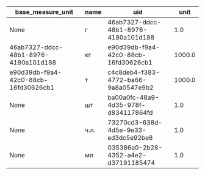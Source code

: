 |base_measure_unit|name|uid|unit|
|-----------------|----|---|----|
|None|г|46ab7327-ddcc-48b1-8976-4180a101d188|1.0|
|46ab7327-ddcc-48b1-8976-4180a101d188|кг|e90d39db-f9a4-42c0-88cb-16fd30626cb1|1000.0|
|e90d39db-f9a4-42c0-88cb-16fd30626cb1|т|c4c8deb4-f383-4772-ba66-9a8a0547e9b2|1000.0|
|None|шт|ba00a0fc-48a9-4d35-978f-d834117864fd|1.0|
|None|ч.л.|73270cd3-638d-4d5e-9e33-ed3dc5e92be8|1.0|
|None|мл|035366a0-2b28-4352-a4e2-d37191185474|1.0|
